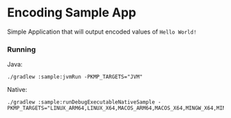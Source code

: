 # Encoding Sample App

Simple Application that will output encoded values of `Hello World!`

### Running

Java:
```shell
./gradlew :sample:jvmRun -PKMP_TARGETS="JVM"
```

Native:
```shell
./gradlew :sample:runDebugExecutableNativeSample -PKMP_TARGETS="LINUX_ARM64,LINUX_X64,MACOS_ARM64,MACOS_X64,MINGW_X64,MINGW_X86"
```
